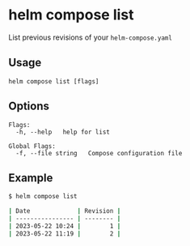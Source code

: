 # helm compose list

List previous revisions of your `helm-compose.yaml`

## Usage

```
helm compose list [flags]
```

## Options

```
Flags:
  -h, --help   help for list

Global Flags:
  -f, --file string   Compose configuration file
```

## Example

```bash
$ helm compose list

| Date             | Revision |
| ---------------- | -------- |
| 2023-05-22 10:24 |        1 |
| 2023-05-22 11:19 |        2 |
```
